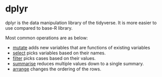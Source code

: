 # dplyr

dplyr is the data manipulation library of the tidyverse.
It is more easier to use compared to base-R library.


Most common operations are as below:

- [mutate](dplyr-mutate.md) adds new variables that are functions of existing variables
- [select](dplyr-select.md) picks variables based on their names.
- [filter](dplyr-filter.md) picks cases based on their values.
- [summarise](dplyr-summarise.md) reduces multiple values down to a single summary.
- [arrange](dplyr-arrange.md) changes the ordering of the rows.

